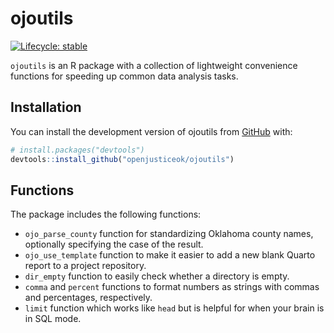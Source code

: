 
# ojoutils

<!-- badges: start -->
[![Lifecycle: stable](https://img.shields.io/badge/lifecycle-stable-brightgreen.svg)](https://lifecycle.r-lib.org/articles/stages.html#stable)
<!-- badges: end -->

`ojoutils` is an R package with a collection of lightweight convenience functions
for speeding up common data analysis tasks.

## Installation

You can install the development version of ojoutils from [GitHub](https://github.com/) with:

``` r
# install.packages("devtools")
devtools::install_github("openjusticeok/ojoutils")
```

## Functions

The package includes the following functions:
- `ojo_parse_county` function for standardizing Oklahoma county names, optionally specifying the case of the result.
- `ojo_use_template` function to make it easier to add a new blank Quarto report to a project repository.
- `dir_empty` function to easily check whether a directory is empty.
- `comma` and `percent` functions to format numbers as strings with commas and percentages, respectively.
- `limit` function which works like `head` but is helpful for when your brain is in SQL mode.
